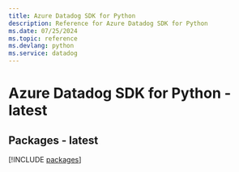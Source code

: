 ```yaml
---
title: Azure Datadog SDK for Python
description: Reference for Azure Datadog SDK for Python
ms.date: 07/25/2024
ms.topic: reference
ms.devlang: python
ms.service: datadog
---
```

# Azure Datadog SDK for Python - latest
## Packages - latest
[!INCLUDE [packages](datadog-index.md)]